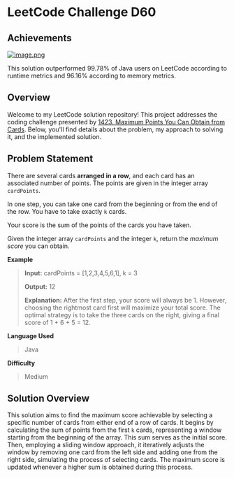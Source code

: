 
# LeetCode Challenge D60
## Achievements
[![image.png](https://i.postimg.cc/nhrP1zV1/image.png)](https://postimg.cc/xXr5f9zk)

This solution outperformed 99.78% of Java users on LeetCode according to runtime metrics and 96.16% according to memory metrics.


## Overview

Welcome to my LeetCode solution repository! This project addresses the coding challenge presented by [1423. Maximum Points You Can Obtain from Cards](https://leetcode.com/problems/maximum-points-you-can-obtain-from-cards/). Below, you'll find details about the problem, my approach to solving it, and the implemented solution.

## Problem Statement
There are several cards  **arranged in a row**, and each card has an associated number of points. The points are given in the integer array  `cardPoints`.

In one step, you can take one card from the beginning or from the end of the row. You have to take exactly  `k`  cards.

Your score is the sum of the points of the cards you have taken.

Given the integer array  `cardPoints`  and the integer  `k`, return the  _maximum score_  you can obtain.

**Example**
>**Input:** cardPoints = [1,2,3,4,5,6,1], k = 3
>
>**Output:** 12
>
>**Explanation:** After the first step, your score will always be 1. However, choosing the rightmost card first will maximize your total score. The optimal strategy is to take the three cards on the right, giving a final score of 1 + 6 + 5 = 12.

**Language Used**
> Java

**Difficulty**
> Medium

## Solution Overview
This solution aims to find the maximum score achievable by selecting a specific number of cards from either end of a row of cards. It begins by calculating the sum of points from the first `k` cards, representing a window starting from the beginning of the array. This sum serves as the initial score. Then, employing a sliding window approach, it iteratively adjusts the window by removing one card from the left side and adding one from the right side, simulating the process of selecting cards. The maximum score is updated whenever a higher sum is obtained during this process.  
